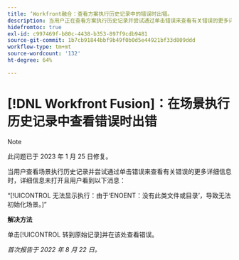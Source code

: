 ```yaml
---
title: ‘Workfront融合：查看方案执行历史记录中的错误时出错。
description: 当用户正在查看方案执行历史记录并尝试通过单击错误来查看有关错误的更多详细信息时，该详细信息未打开，并且用户会看到错误消息。
hidefromtoc: true
exl-id: c997469f-b80c-4438-b353-897f9cdb9481
source-git-commit: 1b7cb91844bbf9b49f0b0d5e44921bf33d809ddd
workflow-type: tm+mt
source-wordcount: '132'
ht-degree: 64%

---
```


# [!DNL Workfront Fusion]：在场景执行历史记录中查看错误时出错

>[!NOTE]
>
>此问题已于 2023 年 1 月 25 日修复。

当用户查看场景执行历史记录并尝试通过单击错误来查看有关错误的更多详细信息时，详细信息未打开且用户看到以下消息：

“[!UICONTROL 无法显示执行：由于‘ENOENT：没有此类文件或目录’，导致无法初始化场景。]”

**解决方法**

单击[!UICONTROL 转到原始记录]并在该处查看错误。

_首次报告于 2022 年 8 月 22 日。_
